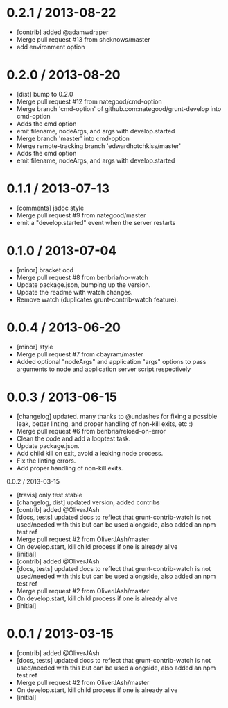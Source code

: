 
0.2.1 / 2013-08-22 
==================

 * [contrib] added @adamwdraper
 * Merge pull request #13 from sheknows/master
 * add environment option

0.2.0 / 2013-08-20 
==================

 * [dist] bump to 0.2.0
 * Merge pull request #12 from nategood/cmd-option
 * Merge branch 'cmd-option' of github.com:nategood/grunt-develop into cmd-option
 * Adds the cmd option
 * emit filename, nodeArgs, and args with develop.started
 * Merge branch 'master' into cmd-option
 * Merge remote-tracking branch 'edwardhotchkiss/master'
 * Adds the cmd option
 * emit filename, nodeArgs, and args with develop.started

0.1.1 / 2013-07-13 
==================

 * [comments] jsdoc style
 * Merge pull request #9 from nategood/master
 * emit a "develop.started" event when the server restarts

0.1.0 / 2013-07-04 
==================

 * [minor] bracket ocd
 * Merge pull request #8 from benbria/no-watch
 * Update package.json, bumping up the version.
 * Update the readme with watch changes.
 * Remove watch (duplicates grunt-contrib-watch feature).

0.0.4 / 2013-06-20 
==================

 * [minor] style
 * Merge pull request #7 from cbayram/master
 * Added optional "nodeArgs" and application "args" options to pass arguments to node and application server script respectively

0.0.3 / 2013-06-15 
==================

 * [changelog] updated. many thanks to @undashes for fixing a possible leak, better linting, and proper handling of non-kill exits, etc :)
 * Merge pull request #6 from benbria/reload-on-error
 * Clean the code and add a looptest task.
 * Update package.json.
 * Add child kill on exit, avoid a leaking node process.
 * Fix the linting errors.
 * Add proper handling of non-kill exits.

0.0.2 / 2013-03-15
 * [travis] only test stable
 * [changelog, dist] updated version, added contribs
 * [contrib] added @OliverJAsh
 * [docs, tests] updated docs to reflect that grunt-contrib-watch is not used/needed with this but can be used alongside, also added an npm test ref
 * Merge pull request #2 from OliverJAsh/master
 * On develop.start, kill child process if one is already alive
 * [initial]
 * [contrib] added @OliverJAsh
 * [docs, tests] updated docs to reflect that grunt-contrib-watch is not used/needed with this but can be used alongside, also added an npm test ref
 * Merge pull request #2 from OliverJAsh/master
 * On develop.start, kill child process if one is already alive
 * [initial]

0.0.1 / 2013-03-15 
==================

 * [contrib] added @OliverJAsh
 * [docs, tests] updated docs to reflect that grunt-contrib-watch is not used/needed with this but can be used alongside, also added an npm test ref
 * Merge pull request #2 from OliverJAsh/master
 * On develop.start, kill child process if one is already alive
 * [initial]
